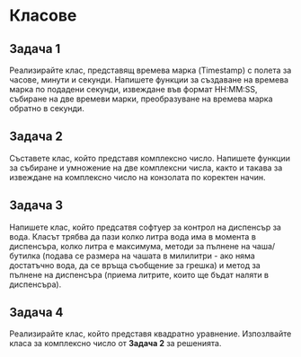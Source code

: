 # Класове

## Задача 1

Реализирайте клас, представящ времева марка (Timestamp) с полета за часове, минути и секунди. Напишете функции за създаване на времева марка по подадени секунди, извеждане във формат HH:MM:SS, събиране на две времеви марки, преобразуване на времева марка обратно в секунди.

## Задача 2

Съставете клас, който представя комплексно число. Напишете функции за събиране и умножение на две комплексни числа, както и такава за извеждане на комплексно число на конзолата по коректен начин.

## Задача 3

Напишете клас, който предсатвя софтуер за контрол на диспенсър за вода. Класът трябва да пази колко литра вода има в момента в диспенсъра, колко литра е максимума, методи за пълнене на чаша/бутилка (подава се размера на чашата в милилитри - ако няма достатъчно вода, да се връща съобщение за грешка) и метод за пълнене на диспенсъра (приема литрите, които ще бъдат наляти в диспенсъра).

## Задача 4

Реализирайте клас, който представя квадратно уравнение. Изпозлвайте класа за комплексно число от **Задача 2** за решенията.

